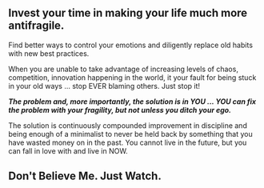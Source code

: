 ## Invest your time in making your life much more antifragile. 

Find better ways to control your emotions and diligently replace old habits with new best practices.

When you are unable to take advantage of increasing levels of chaos, competition, innovation happening in the world, it your fault for being stuck in your old ways ... stop EVER blaming others. Just stop it!

***The problem and, more importantly, the solution is in YOU ... YOU can fix the problem with your fragility, but not unless you ditch your ego.***

The solution is continuously compounded improvement in discipline and being enough of a minimalist to never be held back by something that you have wasted money on in the past. You cannot live in the future, but you can fall in love with and live in NOW.

## Don't Believe Me. Just Watch.

